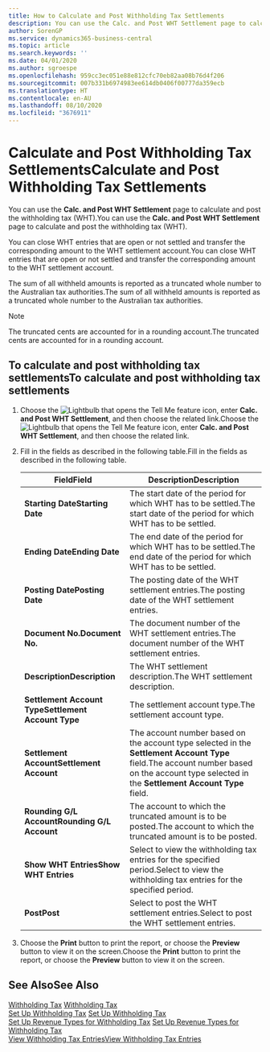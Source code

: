 ```yaml
---
title: How to Calculate and Post Withholding Tax Settlements
description: You can use the Calc. and Post WHT Settlement page to calculate and post the withholding tax (WHT).
author: SorenGP
ms.service: dynamics365-business-central
ms.topic: article
ms.search.keywords: ''
ms.date: 04/01/2020
ms.author: sgroespe
ms.openlocfilehash: 959cc3ec051e88e812cfc70eb82aa08b76d4f206
ms.sourcegitcommit: 007b331b6974983ee614db0406f00777da359ecb
ms.translationtype: HT
ms.contentlocale: en-AU
ms.lasthandoff: 08/10/2020
ms.locfileid: "3676911"
---
```

# <a name="calculate-and-post-withholding-tax-settlements"></a><span data-ttu-id="b5fb2-103">Calculate and Post Withholding Tax Settlements</span><span class="sxs-lookup"><span data-stu-id="b5fb2-103">Calculate and Post Withholding Tax Settlements</span></span>
<span data-ttu-id="b5fb2-104">You can use the **Calc. and Post WHT Settlement** page to calculate and post the withholding tax (WHT).</span><span class="sxs-lookup"><span data-stu-id="b5fb2-104">You can use the **Calc. and Post WHT Settlement** page to calculate and post the withholding tax (WHT).</span></span>  

<span data-ttu-id="b5fb2-105">You can close WHT entries that are open or not settled and transfer the corresponding amount to the WHT settlement account.</span><span class="sxs-lookup"><span data-stu-id="b5fb2-105">You can close WHT entries that are open or not settled and transfer the corresponding amount to the WHT settlement account.</span></span>  

<span data-ttu-id="b5fb2-106">The sum of all withheld amounts is reported as a truncated whole number to the Australian tax authorities.</span><span class="sxs-lookup"><span data-stu-id="b5fb2-106">The sum of all withheld amounts is reported as a truncated whole number to the Australian tax authorities.</span></span>  

> [!NOTE]  
>  <span data-ttu-id="b5fb2-107">The truncated cents are accounted for in a rounding account.</span><span class="sxs-lookup"><span data-stu-id="b5fb2-107">The truncated cents are accounted for in a rounding account.</span></span>  

## <a name="to-calculate-and-post-withholding-tax-settlements"></a><span data-ttu-id="b5fb2-108">To calculate and post withholding tax settlements</span><span class="sxs-lookup"><span data-stu-id="b5fb2-108">To calculate and post withholding tax settlements</span></span>  

1.  <span data-ttu-id="b5fb2-109">Choose the ![Lightbulb that opens the Tell Me feature](../../media/ui-search/search_small.png "Tell me what you want to do") icon, enter **Calc. and Post WHT Settlement**, and then choose the related link.</span><span class="sxs-lookup"><span data-stu-id="b5fb2-109">Choose the ![Lightbulb that opens the Tell Me feature](../../media/ui-search/search_small.png "Tell me what you want to do") icon, enter **Calc. and Post WHT Settlement**, and then choose the related link.</span></span>  
2.  <span data-ttu-id="b5fb2-110">Fill in the fields as described in the following table.</span><span class="sxs-lookup"><span data-stu-id="b5fb2-110">Fill in the fields as described in the following table.</span></span>  

    |<span data-ttu-id="b5fb2-111">Field</span><span class="sxs-lookup"><span data-stu-id="b5fb2-111">Field</span></span>|<span data-ttu-id="b5fb2-112">Description</span><span class="sxs-lookup"><span data-stu-id="b5fb2-112">Description</span></span>|  
    |---------------------------------|---------------------------------------|  
    |<span data-ttu-id="b5fb2-113">**Starting Date**</span><span class="sxs-lookup"><span data-stu-id="b5fb2-113">**Starting Date**</span></span>|<span data-ttu-id="b5fb2-114">The start date of the period for which WHT has to be settled.</span><span class="sxs-lookup"><span data-stu-id="b5fb2-114">The start date of the period for which WHT has to be settled.</span></span>|  
    |<span data-ttu-id="b5fb2-115">**Ending Date**</span><span class="sxs-lookup"><span data-stu-id="b5fb2-115">**Ending Date**</span></span>|<span data-ttu-id="b5fb2-116">The end date of the period for which WHT has to be settled.</span><span class="sxs-lookup"><span data-stu-id="b5fb2-116">The end date of the period for which WHT has to be settled.</span></span>|  
    |<span data-ttu-id="b5fb2-117">**Posting Date**</span><span class="sxs-lookup"><span data-stu-id="b5fb2-117">**Posting Date**</span></span>|<span data-ttu-id="b5fb2-118">The posting date of the WHT settlement entries.</span><span class="sxs-lookup"><span data-stu-id="b5fb2-118">The posting date of the WHT settlement entries.</span></span>|  
    |<span data-ttu-id="b5fb2-119">**Document No.**</span><span class="sxs-lookup"><span data-stu-id="b5fb2-119">**Document No.**</span></span>|<span data-ttu-id="b5fb2-120">The document number of the WHT settlement entries.</span><span class="sxs-lookup"><span data-stu-id="b5fb2-120">The document number of the WHT settlement entries.</span></span>|  
    |<span data-ttu-id="b5fb2-121">**Description**</span><span class="sxs-lookup"><span data-stu-id="b5fb2-121">**Description**</span></span>|<span data-ttu-id="b5fb2-122">The WHT settlement description.</span><span class="sxs-lookup"><span data-stu-id="b5fb2-122">The WHT settlement description.</span></span>|  
    |<span data-ttu-id="b5fb2-123">**Settlement Account Type**</span><span class="sxs-lookup"><span data-stu-id="b5fb2-123">**Settlement Account Type**</span></span>|<span data-ttu-id="b5fb2-124">The settlement account type.</span><span class="sxs-lookup"><span data-stu-id="b5fb2-124">The settlement account type.</span></span>|  
    |<span data-ttu-id="b5fb2-125">**Settlement Account**</span><span class="sxs-lookup"><span data-stu-id="b5fb2-125">**Settlement Account**</span></span>|<span data-ttu-id="b5fb2-126">The account number based on the account type selected in the **Settlement Account Type** field.</span><span class="sxs-lookup"><span data-stu-id="b5fb2-126">The account number based on the account type selected in the **Settlement Account Type** field.</span></span>|  
    |<span data-ttu-id="b5fb2-127">**Rounding G/L Account**</span><span class="sxs-lookup"><span data-stu-id="b5fb2-127">**Rounding G/L Account**</span></span>|<span data-ttu-id="b5fb2-128">The account to which the truncated amount is to be posted.</span><span class="sxs-lookup"><span data-stu-id="b5fb2-128">The account to which the truncated amount is to be posted.</span></span>|  
    |<span data-ttu-id="b5fb2-129">**Show WHT Entries**</span><span class="sxs-lookup"><span data-stu-id="b5fb2-129">**Show WHT Entries**</span></span>|<span data-ttu-id="b5fb2-130">Select to view the withholding tax entries for the specified period.</span><span class="sxs-lookup"><span data-stu-id="b5fb2-130">Select to view the withholding tax entries for the specified period.</span></span>|  
    |<span data-ttu-id="b5fb2-131">**Post**</span><span class="sxs-lookup"><span data-stu-id="b5fb2-131">**Post**</span></span>|<span data-ttu-id="b5fb2-132">Select to post the WHT settlement entries.</span><span class="sxs-lookup"><span data-stu-id="b5fb2-132">Select to post the WHT settlement entries.</span></span>|  

3.  <span data-ttu-id="b5fb2-133">Choose the **Print** button to print the report, or choose the **Preview** button to view it on the screen.</span><span class="sxs-lookup"><span data-stu-id="b5fb2-133">Choose the **Print** button to print the report, or choose the **Preview** button to view it on the screen.</span></span>  

## <a name="see-also"></a><span data-ttu-id="b5fb2-134">See Also</span><span class="sxs-lookup"><span data-stu-id="b5fb2-134">See Also</span></span>  
 <span data-ttu-id="b5fb2-135">[Withholding Tax](withholding-tax.md) </span><span class="sxs-lookup"><span data-stu-id="b5fb2-135">[Withholding Tax](withholding-tax.md) </span></span>  
 <span data-ttu-id="b5fb2-136">[Set Up Withholding Tax](how-to-set-up-withholding-tax.md) </span><span class="sxs-lookup"><span data-stu-id="b5fb2-136">[Set Up Withholding Tax](how-to-set-up-withholding-tax.md) </span></span>  
 <span data-ttu-id="b5fb2-137">[Set Up Revenue Types for Withholding Tax](how-to-set-up-revenue-types-for-withholding-tax.md) </span><span class="sxs-lookup"><span data-stu-id="b5fb2-137">[Set Up Revenue Types for Withholding Tax](how-to-set-up-revenue-types-for-withholding-tax.md) </span></span>  
 [<span data-ttu-id="b5fb2-138">View Withholding Tax Entries</span><span class="sxs-lookup"><span data-stu-id="b5fb2-138">View Withholding Tax Entries</span></span>](how-to-view-withholding-tax-entries.md)
